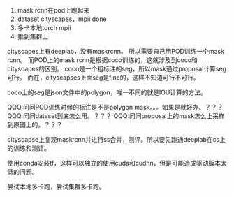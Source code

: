 1. mask rcnn在pod上跑起来
2. dataset cityscapes，mpii done
3. 多卡本地torch mpii
4. 推到集群上


cityscapes上有deeplab，没有maskrcnn。
所以需要自己用POD训练一个mask rcnn。
而POD上的mask rcnn是根据coco训练的，这就涉及到coco和cityscapes的区别。
coco是一个粗标注的seg，所以mask通过proposal计算seg可行。
而在，cityscapses上面seg是fine的，这样不知道可行不可行。

coco上的seg是json文件中的polygon，唯一不同的就是IOU计算的方法。

QQQ:问问POD训练时候的标注是不是polygon mask。。。如果是就好办、？？？
QQQ:问问dataset到底怎么用。？？？
QQQ:问问proposal上的mask怎么上采样到原图上的。？？？


cityscapse上复现maskrcnn并进行ss合并，测评。所以要先跑通deeplab在cs上的训练和测评。


使用conda安装tf，这样可以独立的使用cuda和cudnn，但是可能造成驱动版本太低的问题。

尝试本地多卡跑，尝试集群多卡跑。
